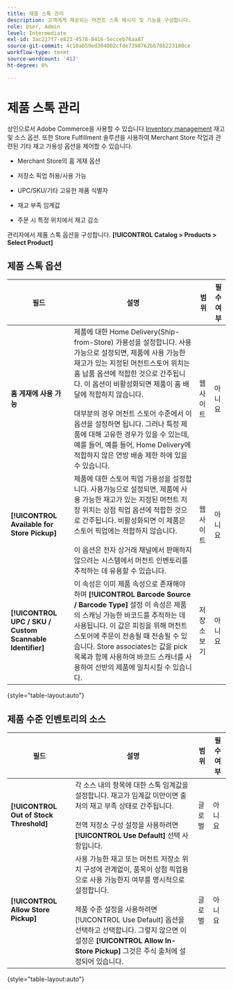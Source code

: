 ```yaml
---
title: 제품 스톡 관리
description: 고객에게 제공되는 머천트 스톡 메시지 및 기능을 구성합니다.
role: User, Admin
level: Intermediate
exl-id: 3ac217f7-e823-4578-8416-5ecceb76aa87
source-git-commit: 4c10ab59ed304002cfde7398762bb70b223180ce
workflow-type: tm+mt
source-wordcount: '413'
ht-degree: 0%

---
```


# 제품 스톡 관리

상인으로서 Adobe Commerce을 사용할 수 있습니다 [Inventory management](https://docs.magento.com/user-guide/catalog/inventory-management.html) 재고 및 소스 옵션. 또한 Store Fulfillment 솔루션을 사용하여 Merchant Store 작업과 관련된 기타 재고 가용성 옵션을 제어할 수 있습니다.

- Merchant Store의 홈 게재 옵션

- 저장소 픽업 허용/사용 가능

- UPC/SKU/기타 고유한 제품 식별자

- 재고 부족 임계값

- 주문 시 특정 위치에서 재고 감소

관리자에서 제품 스톡 옵션을 구성합니다. **[!UICONTROL Catalog > Products > Select Product]**

## **제품 스톡 옵션**

| **필드** | **설명** | **범위** | **필수 여부** |
|----------------------------------------------------------|----------------------------------------------------------------------------------------------------------------------------------------------------------------------------------------------------------------------------------------------------------------------------------------------------------------------------------------------------------------------------------------------------------------------------------------------------------------------------------------------------------------------------------------------------------------|------------|--------------|
| **홈 게재에 사용 가능** | 제품에 대한 Home Delivery(Ship-from-Store) 가용성을 설정합니다. 사용가능으로 설정되면, 제품에 사용 가능한 재고가 있는 지정된 머천트스토어 위치는 홈 납품 옵션에 적합한 것으로 간주됩니다. 이 옵션이 비활성화되면 제품이 홈 배달에 적합하지 않습니다.</br></br>대부분의 경우 머천트 스토어 수준에서 이 옵션을 설정하면 됩니다. 그러나 특정 제품에 대해 고유한 경우가 있을 수 있는데, 예를 들어, 예를 들어, Home Delivery에 적합하지 않은 연방 배송 제한 하에 있을 수 있습니다. | 웹 사이트 | 아니요 |
| **[!UICONTROL Available for Store Pickup]** | 제품에 대한 스토어 픽업 가용성을 설정합니다. 사용가능으로 설정되면, 제품에 사용 가능한 재고가 있는 지정된 머천트 저장 위치는 상점 픽업 옵션에 적합한 것으로 간주됩니다. 비활성화되면 이 제품은 스토어 픽업에는 적합하지 않습니다.</br></br>이 옵션은 전자 상거래 채널에서 판매하지 않으려는 시스템에서 머천트 인벤토리를 추적하는 데 유용할 수 있습니다. | 웹 사이트 | 아니요 |
| **[!UICONTROL UPC / SKU / Custom Scannable Identifier]** | 이 속성은 이미 제품 속성으로 존재해야 하며 **[!UICONTROL Barcode Source / Barcode Type]** 설정 이 속성은 제품의 스캐닝 가능한 바코드를 추적하는 데 사용됩니다. 이 값은 피킹을 위해 머천트 스토어에 주문이 전송될 때 전송될 수 있습니다. Store associates는 값을 pick 목록과 함께 사용하여 바코드 스캐너를 사용하여 선반의 제품에 일치시킬 수 있습니다. | 저장소 보기 | 아니요 |

{style=&quot;table-layout:auto&quot;}

## 제품 수준 인벤토리의 소스

| **필드** | **설명** | **범위** | **필수 여부** |
|-----------------------------------------|------------------------------------------------------------------------------------------------------------------------------------------------------------------------------------------------------------------------------------------------------------------------------------------------------------------------------------------------------------------------------------------------------|-----------|--------------|
| **[!UICONTROL Out of Stock Threshold]** | 각 소스 내의 항목에 대한 스톡 임계값을 설정합니다. 재고가 임계값 미만이면 출처의 재고 부족 상태로 간주됩니다.</br></br>전역 저장소 구성 설정을 사용하려면 **[!UICONTROL Use Default]** 선택 사항입니다. | 글로벌 | 아니요 |
| **[!UICONTROL Allow Store Pickup]** | 사용 가능한 재고 또는 머천트 저장소 위치 구성에 관계없이, 품목이 상점 픽업용으로 사용 가능한지 여부를 명시적으로 설정합니다.</br></br> 제품 수준 설정을 사용하려면 [!UICONTROL Use Default] 옵션을 선택하고 선택합니다. 그렇지 않으면 이 설정은 **[!UICONTROL Allow In-Store Pickup]** 그것은 주식 출처에 설정되어 있습니다. | 글로벌 | 아니요 |

{style=&quot;table-layout:auto&quot;}

